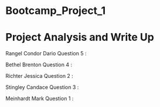 # Bootcamp_Project_1
# Project Analysis and Write Up

Rangel Condor Dario
Question 5 : 

Bethel Brenton
Question 4 : 

Richter Jessica
Question 2 : 

Stingley Candace
Question 3 : 

Meinhardt Mark
Question 1 : 
